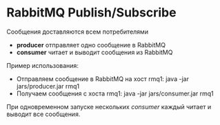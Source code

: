 # RabbitMQ Publish/Subscribe

Сообщения доставляются всем потребителями

* **producer** отправляет одно сообщение в RabbitMQ
* **consumer** читает и выводит сообщения из RabbitMQ

Пример использования:
* Отправляем сообщение в RabbitMQ на хост rmq1:
  java -jar jars/producer.jar rmq1
* Получаем сообщения с хоста rmq1:
  java -jar jars/consumer.jar rmq1

При одновременном запуске нескольких *consumer* каждый читает и выводит все сообщения.

